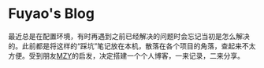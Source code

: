 # Fuyao's Blog



最近总是在配置环境，有时再遇到之前已经解决的问题时会忘记当初是怎么解决的。此前都是将这样的“踩坑”笔记放在本机，散落在各个项目的角落，查起来不太方便。受到朋友[MZY](https://alexair059.github.io/others/blog/)的启发，决定搭建一个个人博客，一来记录，二来分享。

